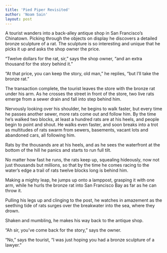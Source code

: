 ```yaml
---
title: 'Pied Piper Revisited'
author: 'Noam Sain'
layout: post
---
```


A tourist wanders into a back-alley antique shop in San Francisco’s Chinatown. Picking through the objects on display he discovers a detailed bronze sculpture of a rat. The sculpture is so interesting and unique that he picks it up and asks the shop owner the price.

“Twelve dollars for the rat, sir,” says the shop owner, “and an extra thousand for the story behind it.”

“At that price, you can keep the story, old man,” he replies, “but I’ll take the bronze rat.”

The transaction complete, the tourist leaves the store with the bronze rat under his arm. As he crosses the street in front of the store, two live rats emerge from a sewer drain and fall into step behind him.

Nervously looking over his shoulder, he begins to walk faster, but every time he passes another sewer, more rats come out and follow him. By the time he’s walked two blocks, at least a hundred rats are at his heels, and people begin to point and shout. He walks even faster, and soon breaks into a trot as multitudes of rats swarm from sewers, basements, vacant lots and abandoned cars, all following him.

Rats by the thousands are at his heels, and as he sees the waterfront at the bottom of the hill he panics and starts to run full tilt.

No matter how fast he runs, the rats keep up, squealing hideously, now not just thousands but millions, so that by the time he comes racing to the water’s edge a trail of rats twelve blocks long is behind him.

Making a mighty leap, he jumps up onto a lamppost, grasping it with one arm, while he hurls the bronze rat into San Francisco Bay as far as he can throw it.

Pulling his legs up and clinging to the post, he watches in amazement as the seething tide of rats surges over the breakwater into the sea, where they drown.

Shaken and mumbling, he makes his way back to the antique shop.

“Ah sir, you’ve come back for the story,” says the owner.

“No,” says the tourist, “I was just hoping you had a bronze sculpture of a lawyer.”